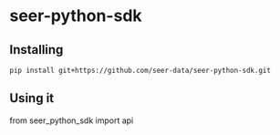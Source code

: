 # seer-python-sdk

## Installing
`pip install git+https://github.com/seer-data/seer-python-sdk.git`

## Using it
from seer_python_sdk import api
